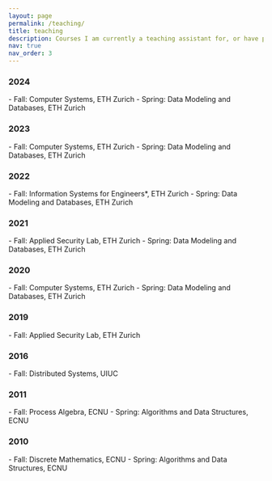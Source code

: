 ```yaml
---
layout: page
permalink: /teaching/
title: teaching
description: Courses I am currently a teaching assistant for, or have previously been a (head*) teaching assistant for.
nav: true
nav_order: 3
---
```


<h3>2024</h3>
 - Fall: Computer Systems, ETH Zurich
 - Spring: Data Modeling and Databases, ETH Zurich

<h3>2023</h3>
 - Fall: Computer Systems, ETH Zurich
 - Spring: Data Modeling and Databases, ETH Zurich
 
<h3>2022</h3>
 - Fall: Information Systems for Engineers*, ETH Zurich
 - Spring: Data Modeling and Databases, ETH Zurich
 
<h3>2021</h3>
 - Fall: Applied Security Lab, ETH Zurich
 - Spring: Data Modeling and Databases, ETH Zurich
 
<h3>2020</h3>
 - Fall: Computer Systems, ETH Zurich
 - Spring: Data Modeling and Databases, ETH Zurich
 
<h3>2019</h3>
 - Fall: Applied Security Lab, ETH Zurich
 
<h3>2016</h3>
 - Fall: Distributed Systems, UIUC

 
<h3>2011</h3>
 - Fall: Process Algebra, ECNU
 - Spring: Algorithms and Data Structures, ECNU
 
<h3>2010</h3>
 - Fall: Discrete Mathematics, ECNU
 - Spring: Algorithms and Data Structures, ECNU
 